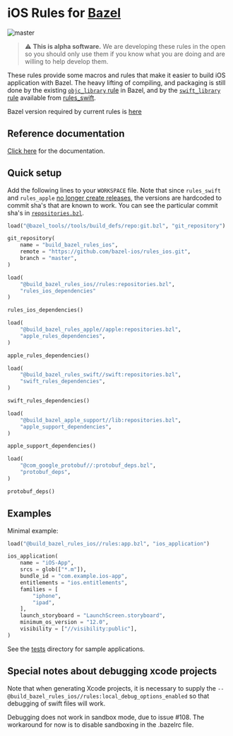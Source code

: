 # iOS Rules for [Bazel](https://bazel.build)

![master](https://github.com/bazel-ios/rules_ios/workflows/CI-master/badge.svg)

> :warning: **This is alpha software.** We are developing these rules in the open so you should only use them if you know what you are doing and are willing to help develop them.



These rules provide some macros and rules that make it easier to build iOS
application with Bazel. The heavy lifting of compiling, and packaging is
still done by the existing
 [`objc_library` rule](https://bazel.build/versions/master/docs/be/objective-c.html#objc_library)
in Bazel, and by the
[`swift_library` rule](https://github.com/bazelbuild/rules_swift/blob/master/doc/rules.md#swift_library)
available from [rules_swift](https://github.com/bazelbuild/rules_swift).

Bazel version required by current rules is [here](https://github.com/bazel-ios/rules_ios/blob/master/.bazelversion)

## Reference documentation

[Click here](https://github.com/bazel-ios/rules_ios/tree/master/docs)
for the documentation.

## Quick setup

Add the following lines to your `WORKSPACE` file. Note that since `rules_swift`
and `rules_apple` [no longer create
releases](https://github.com/bazelbuild/rules_swift/pull/335), the versions are
hardcoded to commit sha's that are known to work. You can see the particular
commit sha's in
[`repositories.bzl`](https://github.com/bazel-ios/rules_ios/tree/master/rules/repositories.bzl).

```python
load("@bazel_tools//tools/build_defs/repo:git.bzl", "git_repository")

git_repository(
    name = "build_bazel_rules_ios",
    remote = "https://github.com/bazel-ios/rules_ios.git",
    branch = "master",
)

load(
    "@build_bazel_rules_ios//rules:repositories.bzl",
    "rules_ios_dependencies"
)

rules_ios_dependencies()

load(
    "@build_bazel_rules_apple//apple:repositories.bzl",
    "apple_rules_dependencies",
)

apple_rules_dependencies()

load(
    "@build_bazel_rules_swift//swift:repositories.bzl",
    "swift_rules_dependencies",
)

swift_rules_dependencies()

load(
    "@build_bazel_apple_support//lib:repositories.bzl",
    "apple_support_dependencies",
)

apple_support_dependencies()

load(
    "@com_google_protobuf//:protobuf_deps.bzl",
    "protobuf_deps",
)

protobuf_deps()
```

## Examples

Minimal example:

```python
load("@build_bazel_rules_ios//rules:app.bzl", "ios_application")

ios_application(
    name = "iOS-App",
    srcs = glob(["*.m"]),
    bundle_id = "com.example.ios-app",
    entitlements = "ios.entitlements",
    families = [
        "iphone",
        "ipad",
    ],
    launch_storyboard = "LaunchScreen.storyboard",
    minimum_os_version = "12.0",
    visibility = ["//visibility:public"],
)
```

See the [tests](https://github.com/bazel-ios/rules_ios/tree/master/tests)
directory for sample applications.

## Special notes about debugging xcode projects
Note that when generating Xcode projects, it is necessary to supply the `--@build_bazel_rules_ios//rules:local_debug_options_enabled` so that debugging of swift files will work.

Debugging does not work in sandbox mode, due to issue #108. The workaround for now is to disable sandboxing in the .bazelrc file.
